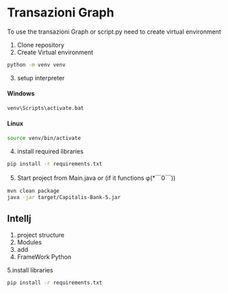 # Transazioni Graph
To use the transazioni Graph or script.py need to create virtual environment

1. Clone repository
2. Create Virtual environment

```bash
python -m venv venv
```
3. setup interpreter

#### Windows
```bash
venv\Scripts\activate.bat
```
#### Linux
```bash
source venv/bin/activate
```
4. install required libraries

```bash
pip install -r requirements.txt
```
5. Start project from Main.java or (if it functions φ(*￣0￣))

```bash
mvn clean package
java -jar target/Capitalis-Bank-5.jar
```

## Intellj
1. project structure 
2. Modules
3. add
4. FrameWork Python

5.install libraries 
```bash
pip install -r requirements.txt
```